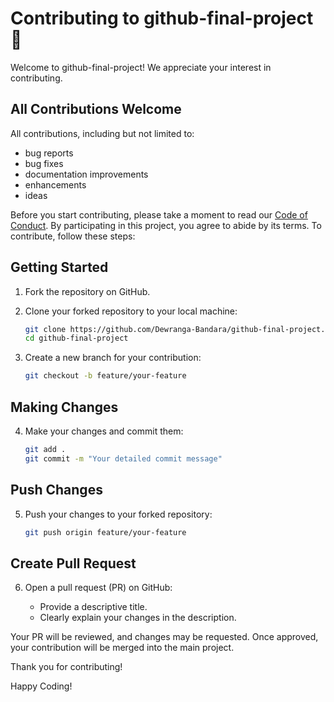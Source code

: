 # Contributing to github-final-project 🙌

Welcome to github-final-project! 
We appreciate your interest in contributing.

## All Contributions Welcome

All contributions, including but not limited to:
  - bug reports
  - bug fixes
  - documentation improvements
  - enhancements
  - ideas

Before you start contributing, please take a moment to read our [Code of Conduct](CODE_OF_CONDUCT.md). By participating in this project, you agree to abide by its terms. To contribute, follow these steps:

## Getting Started

1. Fork the repository on GitHub.

2. Clone your forked repository to your local machine:

    ```bash
    git clone https://github.com/Dewranga-Bandara/github-final-project.git
    cd github-final-project
    ```

3. Create a new branch for your contribution:

    ```bash
    git checkout -b feature/your-feature
    ```

## Making Changes

4. Make your changes and commit them:

    ```bash
    git add .
    git commit -m "Your detailed commit message"
    ```

## Push Changes

5. Push your changes to your forked repository:

    ```bash
    git push origin feature/your-feature
    ```

## Create Pull Request

6. Open a pull request (PR) on GitHub:

   - Provide a descriptive title.
   - Clearly explain your changes in the description.

Your PR will be reviewed, and changes may be requested. Once approved, your contribution will be merged into the main project.

Thank you for contributing!

Happy Coding!
